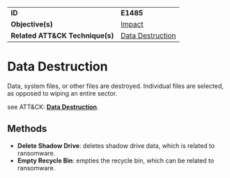 |||
|---------|------------------------|
|**ID**|**E1485**|
|**Objective(s)**| [Impact](https://github.com/MBCProject/mbc-markdown/tree/master/impact)|
|**Related ATT&CK Technique(s)**|[Data Destruction](https://attack.mitre.org/techniques/T1485/)| 


Data Destruction
================
Data, system files, or other files are destroyed. Individual files are selected, as opposed to wiping an entire sector.

see ATT&CK: [**Data Destruction**](https://attack.mitre.org/techniques/T1485/).

Methods
-------
* **Delete Shadow Drive**: deletes shadow drive data, which is related to ransomware.
* **Empty Recycle Bin**: empties the recycle bin, which can be related to ransomware.

